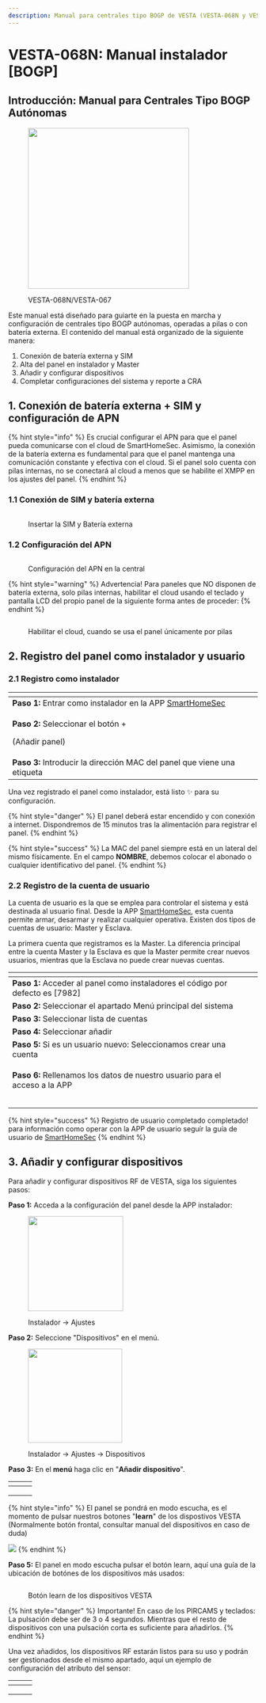```yaml
---
description: Manual para centrales tipo BOGP de VESTA (VESTA-068N y VESTA-067
---
```


# VESTA-068N: Manual instalador \[BOGP]

## Introducción: Manual para Centrales Tipo BOGP Autónomas

<figure><img src=".gitbook/assets/image.png" alt="" width="325"><figcaption><p>VESTA-068N/VESTA-067</p></figcaption></figure>

Este manual está diseñado para guiarte en la puesta en marcha y configuración de centrales tipo BOGP autónomas, operadas a pilas o con batería externa. El contenido del manual está organizado de la siguiente manera:

1. Conexión de batería externa y SIM
2. Alta del panel en instalador y Master
3. Añadir y configurar dispositivos
4. Completar configuraciones del sistema y reporte a CRA

## 1. Conexión de batería externa + SIM y configuración de APN

{% hint style="info" %}
Es crucial configurar el APN para que el panel pueda comunicarse con el cloud de SmartHomeSec. Asimismo, la conexión de la batería externa es fundamental para que el panel mantenga una comunicación constante y efectiva con el cloud. Si el panel solo cuenta con pilas internas, no se conectará al cloud a menos que se habilite el XMPP en los ajustes del panel.
{% endhint %}

### 1.1 Conexión de SIM y batería externa

<figure><img src=".gitbook/assets/image (4).png" alt=""><figcaption><p>Insertar la SIM y Batería externa</p></figcaption></figure>

### 1.2 Configuración del APN

<figure><img src=".gitbook/assets/Multimedia1.gif" alt=""><figcaption><p>Configuración del APN en la central</p></figcaption></figure>

{% hint style="warning" %}
Advertencia! Para paneles que NO disponen de batería externa, solo pilas internas, habilitar el cloud usando el teclado y pantalla LCD del propio panel de la siguiente forma antes de proceder:
{% endhint %}

<figure><img src=".gitbook/assets/image (2).png" alt=""><figcaption><p>Habilitar el cloud, cuando se usa el panel únicamente por pilas</p></figcaption></figure>





## 2. Registro del panel como instalador y usuario

### 2.1 Registro como instalador

<table data-view="cards"><thead><tr><th></th><th></th><th></th></tr></thead><tbody><tr><td><strong>Paso 1:</strong> Entrar como instalador en la APP <a href="guia-de-usuario-smarthomesec.md">SmartHomeSec</a></td><td><img src=".gitbook/assets/image (9).png" alt="" data-size="original"></td><td></td></tr><tr><td><p><strong>Paso 2:</strong> Seleccionar el botón + </p><p>(Añadir panel) </p></td><td><img src=".gitbook/assets/image (10).png" alt="" data-size="original"></td><td></td></tr><tr><td><strong>Paso 3:</strong> Introducir la dirección MAC del panel que viene una etiqueta</td><td><img src=".gitbook/assets/image (11).png" alt="" data-size="original"></td><td></td></tr></tbody></table>

Una vez registrado el panel como instalador, está listo ✨ para su configuración.

{% hint style="danger" %}
El panel deberá estar encendido y con conexión a internet. Dispondremos de 15 minutos tras la alimentación para registrar el panel.
{% endhint %}

{% hint style="success" %}
La MAC del panel siempre está en un lateral del mismo físicamente. En el campo **NOMBRE**, debemos colocar el abonado o cualquier identificativo del panel.
{% endhint %}

### 2.2 Registro de la cuenta de usuario

La cuenta de usuario es la que se emplea para controlar el sistema y está destinada al usuario final. Desde la APP [SmartHomeSec](guia-de-usuario-smarthomesec.md), esta cuenta permite armar, desarmar y realizar cualquier operativa. Existen dos tipos de cuentas de usuario: Master y Esclava.

La primera cuenta que registramos es la Master. La diferencia principal entre la cuenta Master y la Esclava es que la Master permite crear nuevos usuarios, mientras que la Esclava no puede crear nuevas cuentas.



<table data-view="cards"><thead><tr><th></th><th></th><th></th></tr></thead><tbody><tr><td><strong>Paso 1:</strong> Acceder al panel como instaladores el código por defecto es [7982]</td><td><img src=".gitbook/assets/Imagen de WhatsApp 2024-06-02 a las 15.19.19_5e1f9a7f.jpg" alt="" data-size="original"></td><td></td></tr><tr><td><strong>Paso 2:</strong> Seleccionar el apartado Menú principal del sistema<img src=".gitbook/assets/image (14).png" alt=""></td><td></td><td></td></tr><tr><td><strong>Paso 3:</strong> Seleccionar lista de cuentas</td><td></td><td><img src=".gitbook/assets/image (15).png" alt="" data-size="original"></td></tr><tr><td><strong>Paso 4:</strong> Seleccionar añadir</td><td></td><td><img src=".gitbook/assets/image (17).png" alt="" data-size="original"></td></tr><tr><td><strong>Paso 5:</strong> Si es un usuario nuevo: Seleccionamos crear una cuenta</td><td><img src=".gitbook/assets/image (18).png" alt="" data-size="original"></td><td></td></tr><tr><td><p><strong>Paso 6:</strong> Rellenamos los datos de nuestro usuario para el acceso a la APP</p><p><img src=".gitbook/assets/image (19).png" alt="" data-size="original"></p></td><td></td><td></td></tr></tbody></table>

{% hint style="success" %}
Registro de usuario completado completado! para información como operar con la APP de usuario seguír la guía de usuario de [SmartHomeSec](guia-de-usuario-smarthomesec.md)
{% endhint %}

## 3. Añadir y configurar dispositivos&#x20;

Para añadir y configurar dispositivos RF de VESTA, siga los siguientes pasos:

**Paso 1:** Acceda a la configuración del panel desde la APP instalador:&#x20;

<figure><img src=".gitbook/assets/image (20).png" alt="" width="192"><figcaption><p>Instalador -> Ajustes</p></figcaption></figure>

**Paso 2:** Seleccione "Dispositivos" en el menú.

<figure><img src=".gitbook/assets/image (21).png" alt="" width="190"><figcaption><p>Instalador -> Ajustes -> Dispositivos</p></figcaption></figure>

**Paso 3:** En el **menú** haga clic en "**Añadir dispositivo**".



<table data-view="cards"><thead><tr><th></th><th></th><th></th></tr></thead><tbody><tr><td><img src=".gitbook/assets/image (23).png" alt="" data-size="original"></td><td></td><td></td></tr><tr><td><img src=".gitbook/assets/image (24).png" alt="" data-size="original"></td><td></td><td></td></tr><tr><td><img src=".gitbook/assets/image (25).png" alt="" data-size="original"></td><td></td><td></td></tr></tbody></table>

{% hint style="info" %}
El panel se pondrá en modo escucha, es el momento de pulsar nuestros botones "**learn**" de los dispostivos VESTA (Normalmente botón frontal, consultar manual del dispositivos en caso de duda)

![](<.gitbook/assets/image (26).png>)
{% endhint %}



**Paso 5:** El panel en modo escucha pulsar el botón learn, aquí una guía de la ubicación de botónes de los dispositivos más usados:&#x20;

<figure><img src=".gitbook/assets/image (27).png" alt=""><figcaption><p>Botón learn de los dispositivos VESTA</p></figcaption></figure>

{% hint style="danger" %}
Importante! En caso de los PIRCAMS y teclados: La pulsación debe ser de 3 o 4 segundos. Mientras que el resto de dispositivos con una pulsación corta es suficiente para añadirlos.&#x20;
{% endhint %}



Una vez añadidos, los dispositivos RF estarán listos para su uso y podrán ser gestionados desde el mismo apartado, aquí un ejemplo de configuración del atributo del sensor:&#x20;



<table data-view="cards"><thead><tr><th></th><th></th><th></th></tr></thead><tbody><tr><td><img src=".gitbook/assets/image (28).png" alt="" data-size="original"></td><td></td><td></td></tr><tr><td><img src=".gitbook/assets/image (30).png" alt="" data-size="original"></td><td></td><td></td></tr><tr><td><img src=".gitbook/assets/image (31).png" alt="" data-size="original"></td><td></td><td></td></tr></tbody></table>







